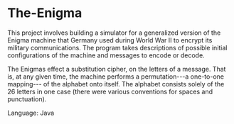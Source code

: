 # The-Enigma

This project involves building a simulator for a generalized 
version of the Enigma machine that Germany used during World War II 
to encrypt its military communications. The program takes descriptions
of possible initial configurations of the machine and messages to encode or decode.

The Enigmas effect a substitution cipher, on the letters of a message. 
That is, at any given time, the machine performs a permutation---a one-to-one mapping---
of the alphabet onto itself. The alphabet consists solely of the 26 letters in one case 
(there were various conventions for spaces and punctuation).

Language: Java
